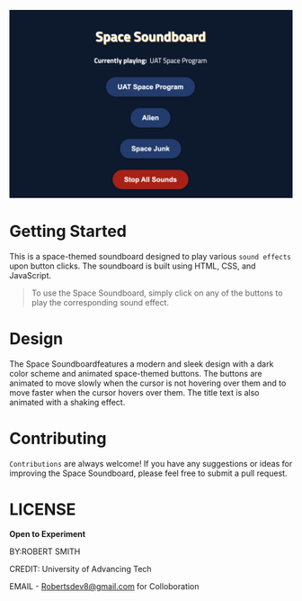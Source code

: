 ![](resource/Sound.png)

# Getting Started
This is a space-themed soundboard designed to play various `sound effects` upon button clicks. The soundboard is built using HTML, CSS, and JavaScript. 

> To use the Space Soundboard, simply click on any of the buttons to play the corresponding sound effect. 

# Design
The Space Soundboardfeatures a modern and sleek design with a dark color scheme and animated space-themed buttons. The buttons are animated to move slowly when the cursor is not hovering over them and to move faster when the cursor hovers over them. The title text is also animated with a shaking effect.


# Contributing
`Contributions` are always welcome! If you have any suggestions or ideas for improving the Space Soundboard, please feel free to submit a pull request.



# LICENSE
**Open to Experiment**

BY:ROBERT SMITH

CREDIT: University of Advancing Tech

EMAIL - Robertsdev8@gmail.com for Colloboration 